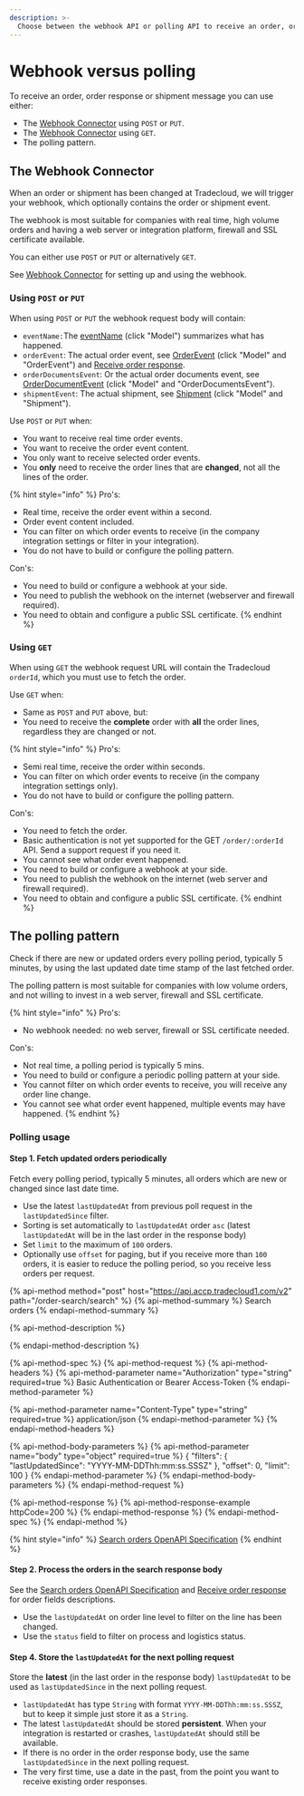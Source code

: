 ```yaml
---
description: >-
  Choose between the webhook API or polling API to receive an order, order response or shipment message
---
```


# Webhook versus polling

To receive an order, order response or shipment message you can use either:

* The [Webhook Connector](https://tradecloud.gitbook.io/connectors/webhook-connector) using `POST` or `PUT`.
* The [Webhook Connector](https://tradecloud.gitbook.io/connectors/webhook-connector) using `GET`.
* The polling pattern.

## The Webhook Connector

When an order or shipment has been changed at Tradecloud, we will trigger your webhook, which optionally contains the order or shipment event.

The webhook is most suitable for companies with real time, high volume orders and having a web server or integration platform, firewall and SSL certificate available.

You can either use `POST` or `PUT` or alternatively `GET`.

See [Webhook Connector](https://tradecloud.gitbook.io/connectors/webhook-connector) for setting up and using the webhook.

### Using `POST` or `PUT`

When using `POST` or `PUT` the webhook request body will contain:

* `eventName:`The [eventName](https://swagger-ui.accp.tradecloud1.com/?url=https://api.accp.tradecloud1.com/v2/order-webhook-client/specs.yaml#/order-webhook%20endpoints/webhookPost) \(click "Model"\) summarizes what has happened.
* `orderEvent`: The actual order event, see [OrderEvent](https://swagger-ui.accp.tradecloud1.com/?url=https://api.accp.tradecloud1.com/v2/order-webhook-client/specs.yaml#/order-webhook%20endpoints/webhookPost) \(click "Model" and "OrderEvent"\) and [Receive order response](./).
* `orderDocumentsEvent`: Or the actual order documents event, see [OrderDocumentEvent](https://swagger-ui.accp.tradecloud1.com/?url=https://api.accp.tradecloud1.com/v2/order-webhook-client/specs.yaml#/order-webhook%20endpoints/webhookPost) \(click "Model" and "OrderDocumentsEvent"\).
* `shipmentEvent`: The actual shipment, see [Shipment](https://swagger-ui.accp.tradecloud1.com/?url=https://api.accp.tradecloud1.com/v2/shipment-webhook-connector/specs.yaml#/shipment-webhook%20endpoints/webhookPost) \(click "Model" and "Shipment"\).

Use `POST` or `PUT` when:

* You want to receive real time order events.
* You want to receive the order event content.
* You only want to receive selected order events.
* You **only** need to receive the order lines that are **changed**, not all the lines of the order.

{% hint style="info" %}
Pro's:

* Real time, receive the order event within a second.
* Order event content included.
* You can filter on which order events to receive \(in the company integration settings or filter in your integration\).
* You do not have to build or configure the polling pattern.

Con's:

* You need to build or configure a webhook at your side.
* You need to publish the webhook on the internet \(webserver and firewall required\).
* You need to obtain and configure a public SSL certificate.
{% endhint %}

### Using `GET`

When using `GET` the webhook request URL will contain the Tradecloud `orderId`, which you must use to fetch the order.

Use `GET` when:

* Same as `POST` and `PUT` above, but:
* You need to receive the **complete** order with **all** the order lines, regardless they are changed or not.

{% hint style="info" %}
Pro's:

* Semi real time, receive the order within seconds.
* You can filter on which order events to receive \(in the company integration settings only\).
* You do not have to build or configure the polling pattern.

Con's:

* You need to fetch the order.
* Basic authentication is not yet supported for the GET `/order/:orderId` API. Send a support request if you need it.
* You cannot see what order event happened.
* You need to build or configure a webhook at your side.
* You need to publish the webhook on the internet \(web server and firewall required\).
* You need to obtain and configure a public SSL certificate.
{% endhint %}

## The polling pattern

Check if there are new or updated orders every polling period, typically 5 minutes, by using the last updated date time stamp of the last fetched order.

The polling pattern is most suitable for companies with low volume orders, and not willing to invest in a web server, firewall and SSL certificate.

{% hint style="info" %}
Pro's:

* No webhook needed: no web server, firewall or SSL certificate needed.

Con's:

* Not real time, a polling period is typically 5 mins.
* You need to build or configure a periodic polling pattern at your side.
* You cannot filter on which order events to receive, you will receive any order line change.
* You cannot see what order event happened, multiple events may have happened.
{% endhint %}

### Polling usage

#### Step 1. Fetch updated orders periodically

Fetch every polling period, typically 5 minutes, all orders which are new or changed since last date time.

* Use the latest `lastUpdatedAt` from previous poll request in the `lastUpdatedSince` filter.
* Sorting is set automatically to `lastUpdatedAt` order `asc` \(latest `lastUpdatedAt` will be in the last order in the response body\)
* Set `limit` to the maximum of `100` orders.
* Optionally use `offset` for paging, but if you receive more than `100` orders, it is easier to reduce the polling period, so you receive less orders per request.

{% api-method method="post" host="https://api.accp.tradecloud1.com/v2" path="/order-search/search" %}
{% api-method-summary %}
Search orders
{% endapi-method-summary %}

{% api-method-description %}

{% endapi-method-description %}

{% api-method-spec %}
{% api-method-request %}
{% api-method-headers %}
{% api-method-parameter name="Authorization" type="string" required=true %}
Basic Authentication or Bearer Access-Token
{% endapi-method-parameter %}

{% api-method-parameter name="Content-Type" type="string" required=true %}
application/json
{% endapi-method-parameter %}
{% endapi-method-headers %}

{% api-method-body-parameters %}
{% api-method-parameter name="body" type="object" required=true %}
{ "filters": { "lastUpdatedSince": "YYYY-MM-DDThh:mm:ss.SSSZ" }, "offset": 0, "limit": 100 }
{% endapi-method-parameter %}
{% endapi-method-body-parameters %}
{% endapi-method-request %}

{% api-method-response %}
{% api-method-response-example httpCode=200 %}
{% endapi-method-response %}
{% endapi-method-spec %}
{% endapi-method %}

{% hint style="info" %}
[Search orders OpenAPI Specification](https://swagger-ui.accp.tradecloud1.com/?url=https://api.accp.tradecloud1.com/v2/order-search/specs.yaml#/order-search/searchRoute)
{% endhint %}

#### Step 2. Process the orders in the search response body

See the [Search orders OpenAPI Specification](https://swagger-ui.accp.tradecloud1.com/?url=https://api.accp.tradecloud1.com/v2/order-search/specs.yaml#/order-search/searchRoute) and [Receive order response](./) for order fields descriptions.

* Use the `lastUpdatedAt` on order line level to filter on the line has been changed.
* Use the `status` field to filter on process and logistics status.

#### Step 4. Store the `lastUpdatedAt` for the next polling request

Store the **latest** \(in the last order in the response body\) `lastUpdatedAt` to be used as `lastUpdatedSince` in the next polling request.

* `lastUpdatedAt` has type `String` with format `YYYY-MM-DDThh:mm:ss.SSSZ`, but to keep it simple just store it as a `String`.
* The latest `lastUpdatedAt` should be stored **persistent**. When your integration is restarted or crashes, `lastUpdatedAt` should still be available.
* If there is no order in the order response body, use the same `lastUpdatedSince` in the next polling request.
* The very first time, use a date in the past, from the point you want to receive existing order responses.
